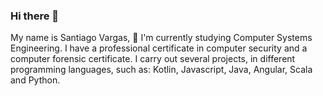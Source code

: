 ### Hi there 👋

My name is Santiago Vargas, 🌱 I'm currently studying Computer Systems Engineering. I have a professional certificate in computer security and a computer forensic certificate. 
I carry out several projects, in different programming languages, such as: Kotlin, Javascript, Java, Angular, Scala and Python.
<!--
**AleS900/AleS900** is a ✨ _special_ ✨ repository because its `README.md` (this file) appears on your GitHub profile.

Here are some ideas to get you started:

- 🔭 I’m currently working on ...
- 🌱 I’m currently learning ...
- 👯 I’m looking to collaborate on ...
- 🤔 I’m looking for help with ...
- 💬 Ask me about ...
- 📫 How to reach me: ...
- 😄 Pronouns: ...
- ⚡ Fun fact: ...
-->
